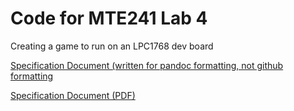 # Code for MTE241 Lab 4

Creating a game to run on an LPC1768 dev board

[Specification Document (written for pandoc formatting, not github formatting](specification/specification.md)

[Specification Document (PDF)](specification/specification.pdf)
